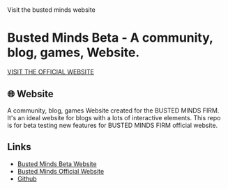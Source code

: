 # 

Visit the busted minds website
#  Busted Minds Beta - A community, blog, games, Website.
   
   [VISIT THE OFFICIAL WEBSITE]( https://busted-minds.github.io)


## 🌐 Website
A community, blog, games Website created for the BUSTED MINDS FIRM. It's an ideal website for blogs with a lots of interactive elements. This repo is for beta testing new features for BUSTED MINDS FIRM official website. 


## Links

*   [Busted Minds Beta Website](https://yasar-arafath.github.io/A-blog-community-games-Website-BustedMinds-beta/)
*   [Busted Minds Official Website](https://busted-minds.github.io)
*   [Github](https://github.com/busted-minds/busted-minds.github.io)

